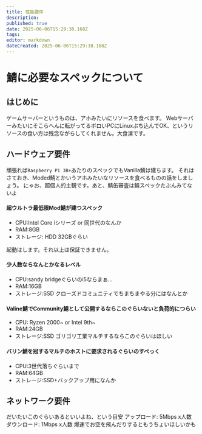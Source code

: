 ```yaml
---
title: 性能要件
description: 
published: true
date: 2025-06-06T15:29:38.168Z
tags: 
editor: markdown
dateCreated: 2025-06-06T15:29:38.168Z
---
```


# 鯖に必要なスペックについて

## はじめに
ゲームサーバーというものは、アホみたいにリソースを食べます。
Webサーバーみたいにそこらへんに転がってるボロいPCにLinuxぶち込んでOK、というリソースの食い方は残念ながらしてくれません。大食漢です。

## ハードウェア要件
頑張れば`Raspberry Pi 3B+`あたりのスペックでもVanilla鯖は建ちます。
それはさておき、Moded鯖とかいうアホみたいなリソースを食べるものの話をしましょう。
にゃお、超個人的主観です。あと、鯖缶審査は鯖スペックたぶんみてないよ
#### 超ウルトラ最低限Mod鯖が建つスペック
- CPU:Intel Core iシリーズ or 同世代のなんか
- RAM:8GB
- ストレージ: HDD 32GBぐらい

起動はします。それ以上は保証できません。

#### 少人数ならなんとかなるレベル
- CPU:sandy bridgeぐらいのi5ならまぁ...
- RAM:16GB
- ストレージ:SSD
クローズドコミュニティでちまちまやる分にはなんとか

#### Valine鯖でCommunity鯖として公開するならこのぐらいないと負荷的につらい
- CPU: Ryzen 2000~ or Intel 9th~
- RAM:24GB
- ストレージ:SSD
ゴリゴリ工業マルチするならこのぐらいはほしい
#### バリン鯖を冠するマルチのホストに要求されるぐらいのすぺっく
- CPU:3世代落ちぐらいまで
- RAM:64GB
- ストレージ:SSD+バックアップ用になんか

## ネットワーク要件
だいたいこのぐらいあるといいよね、という目安
アップロード: 5Mbps x人数
ダウンロード:	1Mbps x人数
爆速でお空を飛んだりするともうちょいほしいかも